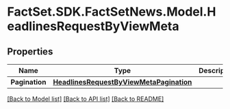 # FactSet.SDK.FactSetNews.Model.HeadlinesRequestByViewMeta

## Properties

Name | Type | Description | Notes
------------ | ------------- | ------------- | -------------
**Pagination** | [**HeadlinesRequestByViewMetaPagination**](HeadlinesRequestByViewMetaPagination.md) |  | [optional] 

[[Back to Model list]](../README.md#documentation-for-models) [[Back to API list]](../README.md#documentation-for-api-endpoints) [[Back to README]](../README.md)

